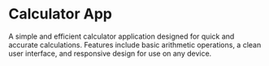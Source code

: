 # Calculator App

A simple and efficient calculator application designed for quick and accurate calculations. Features include basic arithmetic operations, a clean user interface, and responsive design for use on any device.
